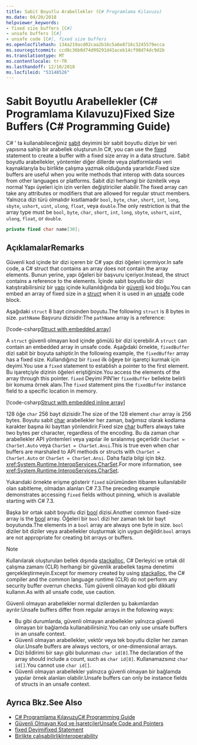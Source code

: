 ```yaml
---
title: Sabit Boyutlu Arabellekler (C# Programlama Kılavuzu)
ms.date: 04/20/2018
helpviewer_keywords:
- fixed size buffers [C#]
- unsafe buffers [C#]
- unsafe code [C#], fixed size buffers
ms.openlocfilehash: 134a219acd02caa2b16c5a6e8716c3245579ecca
ms.sourcegitcommit: ccd8c36b0d74d99291d41aceb14cf98d74dc9d2b
ms.translationtype: MT
ms.contentlocale: tr-TR
ms.lasthandoff: 12/10/2018
ms.locfileid: "53148526"
---
```

# <a name="fixed-size-buffers-c-programming-guide"></a><span data-ttu-id="85b0a-102">Sabit Boyutlu Arabellekler (C# Programlama Kılavuzu)</span><span class="sxs-lookup"><span data-stu-id="85b0a-102">Fixed Size Buffers (C# Programming Guide)</span></span>

<span data-ttu-id="85b0a-103">C# ' ta kullanabileceğiniz [sabit](../../language-reference/keywords/fixed-statement.md) deyimini bir sabit boyutlu diziye bir veri yapısına sahip bir arabellek oluşturun.</span><span class="sxs-lookup"><span data-stu-id="85b0a-103">In C#, you can use the [fixed](../../language-reference/keywords/fixed-statement.md) statement to create a buffer with a fixed size array in a data structure.</span></span> <span data-ttu-id="85b0a-104">Sabit boyutlu arabellekler, yöntemler diğer dillerde veya platformlarda veri kaynaklarıyla bu birlikte çalışma yazmak olduğunda yararlıdır.</span><span class="sxs-lookup"><span data-stu-id="85b0a-104">Fixed size buffers are useful when you write methods that interop with data sources from other languages or platforms.</span></span> <span data-ttu-id="85b0a-105">Sabit dizi herhangi bir öznitelik veya normal Yapı üyeleri için izin verilen değiştiriciler alabilir.</span><span class="sxs-lookup"><span data-stu-id="85b0a-105">The fixed array can take any attributes or modifiers that are allowed for regular struct members.</span></span> <span data-ttu-id="85b0a-106">Yalnızca dizi türü olmalıdır kısıtlamadır `bool`, `byte`, `char`, `short`, `int`, `long`, `sbyte`, `ushort`, `uint`, `ulong`, `float`, veya `double`.</span><span class="sxs-lookup"><span data-stu-id="85b0a-106">The only restriction is that the array type must be `bool`, `byte`, `char`, `short`, `int`, `long`, `sbyte`, `ushort`, `uint`, `ulong`, `float`, or `double`.</span></span>

```csharp
private fixed char name[30];
```

## <a name="remarks"></a><span data-ttu-id="85b0a-107">Açıklamalar</span><span class="sxs-lookup"><span data-stu-id="85b0a-107">Remarks</span></span>

<span data-ttu-id="85b0a-108">Güvenli kod içinde bir dizi içeren bir C# yapı dizi öğeleri içermiyor.</span><span class="sxs-lookup"><span data-stu-id="85b0a-108">In safe code, a C# struct that contains an array does not contain the array elements.</span></span> <span data-ttu-id="85b0a-109">Bunun yerine, yapı öğeleri bir başvuru içeriyor.</span><span class="sxs-lookup"><span data-stu-id="85b0a-109">Instead, the struct contains a reference to the elements.</span></span> <span data-ttu-id="85b0a-110">İçinde sabit boyutlu bir dizi katıştırabilirsiniz bir [yapı](../../language-reference/keywords/struct.md) içinde kullanıldığında bir [güvenli](../../language-reference/keywords/unsafe.md) kod bloğu.</span><span class="sxs-lookup"><span data-stu-id="85b0a-110">You can embed an array of fixed size in a [struct](../../language-reference/keywords/struct.md) when it is used in an [unsafe](../../language-reference/keywords/unsafe.md) code block.</span></span>

<span data-ttu-id="85b0a-111">Aşağıdaki `struct` 8 bayt cinsinden boyutu.</span><span class="sxs-lookup"><span data-stu-id="85b0a-111">The following `struct` is 8 bytes in size.</span></span> <span data-ttu-id="85b0a-112">`pathName` Başvuru dizisidir:</span><span class="sxs-lookup"><span data-stu-id="85b0a-112">The `pathName` array is a reference:</span></span>

[!code-csharp[Struct with embedded array](../../../../samples/snippets/csharp/keywords/FixedKeywordExamples.cs#6)]

<span data-ttu-id="85b0a-113">A `struct` güvenli olmayan kod içinde gömülü bir dizi içerebilir.</span><span class="sxs-lookup"><span data-stu-id="85b0a-113">A `struct` can contain an embedded array in unsafe code.</span></span> <span data-ttu-id="85b0a-114">Aşağıdaki örnekte, `fixedBuffer` dizi sabit bir boyuta sahiptir.</span><span class="sxs-lookup"><span data-stu-id="85b0a-114">In the following example, the `fixedBuffer` array has a fixed size.</span></span> <span data-ttu-id="85b0a-115">Kullandığınız bir `fixed` ilk öğeye bir işaretçi kurmak için deyimi.</span><span class="sxs-lookup"><span data-stu-id="85b0a-115">You use a `fixed` statement to establish a pointer to the first element.</span></span> <span data-ttu-id="85b0a-116">Bu işaretçiyle dizinin öğeleri eriştiğinize.</span><span class="sxs-lookup"><span data-stu-id="85b0a-116">You access the elements of the array through this pointer.</span></span> <span data-ttu-id="85b0a-117">`fixed` Deyimi PIN'ler `fixedBuffer` bellekte belirli bir konuma örnek alanı.</span><span class="sxs-lookup"><span data-stu-id="85b0a-117">The `fixed` statement pins the `fixedBuffer` instance field to a specific location in memory.</span></span>

[!code-csharp[Struct with embedded inline array](../../../../samples/snippets/csharp/keywords/FixedKeywordExamples.cs#7)]

<span data-ttu-id="85b0a-118">128 öğe `char` 256 bayt dizisidir.</span><span class="sxs-lookup"><span data-stu-id="85b0a-118">The size of the 128 element `char` array is 256 bytes.</span></span> <span data-ttu-id="85b0a-119">Boyutu sabit [char](../../language-reference/keywords/char.md) arabellekler her zaman, bağımsız olarak kodlama karakter başına iki bayttan yönlendirir.</span><span class="sxs-lookup"><span data-stu-id="85b0a-119">Fixed size [char](../../language-reference/keywords/char.md) buffers always take two bytes per character, regardless of the encoding.</span></span> <span data-ttu-id="85b0a-120">Bu da zaman char arabellekler API yöntemleri veya yapılar ile sıralanmış geçerlidir `CharSet = CharSet.Auto` veya `CharSet = CharSet.Ansi`.</span><span class="sxs-lookup"><span data-stu-id="85b0a-120">This is true even when char buffers are marshaled to API methods or structs with `CharSet = CharSet.Auto` or `CharSet = CharSet.Ansi`.</span></span> <span data-ttu-id="85b0a-121">Daha fazla bilgi için bkz. <xref:System.Runtime.InteropServices.CharSet>.</span><span class="sxs-lookup"><span data-stu-id="85b0a-121">For more information, see <xref:System.Runtime.InteropServices.CharSet>.</span></span>

<span data-ttu-id="85b0a-122">Yukarıdaki örnekte erişme gösterir `fixed` sürümünden itibaren kullanılabilir olan sabitleme, olmadan alanları C# 7.3.</span><span class="sxs-lookup"><span data-stu-id="85b0a-122">The  preceding example demonstrates accessing `fixed` fields without pinning, which is available starting with C# 7.3.</span></span>

<span data-ttu-id="85b0a-123">Başka bir ortak sabit boyutlu dizi [bool](../../language-reference/keywords/bool.md) dizisi.</span><span class="sxs-lookup"><span data-stu-id="85b0a-123">Another common fixed-size array is the [bool](../../language-reference/keywords/bool.md) array.</span></span> <span data-ttu-id="85b0a-124">Öğeleri bir `bool` dizi her zaman tek bir bayt boyutunda.</span><span class="sxs-lookup"><span data-stu-id="85b0a-124">The elements in a `bool` array are always one byte in size.</span></span> <span data-ttu-id="85b0a-125">`bool` diziler bit diziler veya arabellekler oluşturmak için uygun değildir.</span><span class="sxs-lookup"><span data-stu-id="85b0a-125">`bool` arrays are not appropriate for creating bit arrays or buffers.</span></span>

> [!NOTE]
> <span data-ttu-id="85b0a-126">Kullanılarak oluşturulan bellek dışında [stackalloc](../../language-reference/keywords/stackalloc.md), C# Derleyici ve ortak dil çalışma zamanı (CLR) herhangi bir güvenlik arabellek taşma denetimi gerçekleştirmeyin.</span><span class="sxs-lookup"><span data-stu-id="85b0a-126">Except for memory created by using [stackalloc](../../language-reference/keywords/stackalloc.md), the C# compiler and the common language runtime (CLR) do not perform any security buffer overrun checks.</span></span> <span data-ttu-id="85b0a-127">Tüm güvenli olmayan kod gibi dikkatli kullanın.</span><span class="sxs-lookup"><span data-stu-id="85b0a-127">As with all unsafe code, use caution.</span></span>

<span data-ttu-id="85b0a-128">Güvenli olmayan arabellekler normal dizilerden şu bakımlardan ayrılır:</span><span class="sxs-lookup"><span data-stu-id="85b0a-128">Unsafe buffers differ from regular arrays in the following ways:</span></span>

- <span data-ttu-id="85b0a-129">Bu gibi durumlarda, güvenli olmayan arabellekler yalnızca güvenli olmayan bir bağlamda kullanabilirsiniz.</span><span class="sxs-lookup"><span data-stu-id="85b0a-129">You can only use unsafe buffers in an unsafe context.</span></span>
- <span data-ttu-id="85b0a-130">Güvenli olmayan arabellekler, vektör veya tek boyutlu diziler her zaman olur.</span><span class="sxs-lookup"><span data-stu-id="85b0a-130">Unsafe buffers are always vectors, or one-dimensional arrays.</span></span>
- <span data-ttu-id="85b0a-131">Dizi bildirimi bir sayı gibi bulunması `char id[8]`.</span><span class="sxs-lookup"><span data-stu-id="85b0a-131">The declaration of the array should include a count, such as `char id[8]`.</span></span> <span data-ttu-id="85b0a-132">Kullanamazsınız `char id[]`.</span><span class="sxs-lookup"><span data-stu-id="85b0a-132">You cannot use `char id[]`.</span></span>
- <span data-ttu-id="85b0a-133">Güvenli olmayan arabellekler yalnızca güvenli olmayan bir bağlamda yapılar örnek alanları olabilir.</span><span class="sxs-lookup"><span data-stu-id="85b0a-133">Unsafe buffers can only be instance fields of structs in an unsafe context.</span></span>

## <a name="see-also"></a><span data-ttu-id="85b0a-134">Ayrıca Bkz.</span><span class="sxs-lookup"><span data-stu-id="85b0a-134">See Also</span></span>

- [<span data-ttu-id="85b0a-135">C# Programlama Kılavuzu</span><span class="sxs-lookup"><span data-stu-id="85b0a-135">C# Programming Guide</span></span>](../index.md)  
- [<span data-ttu-id="85b0a-136">Güvenli Olmayan Kod ve İşaretçiler</span><span class="sxs-lookup"><span data-stu-id="85b0a-136">Unsafe Code and Pointers</span></span>](index.md)  
- [<span data-ttu-id="85b0a-137">fixed Deyimi</span><span class="sxs-lookup"><span data-stu-id="85b0a-137">fixed Statement</span></span>](../../language-reference/keywords/fixed-statement.md)  
- [<span data-ttu-id="85b0a-138">Birlikte çalışabilirlik</span><span class="sxs-lookup"><span data-stu-id="85b0a-138">Interoperability</span></span>](../interop/index.md)
